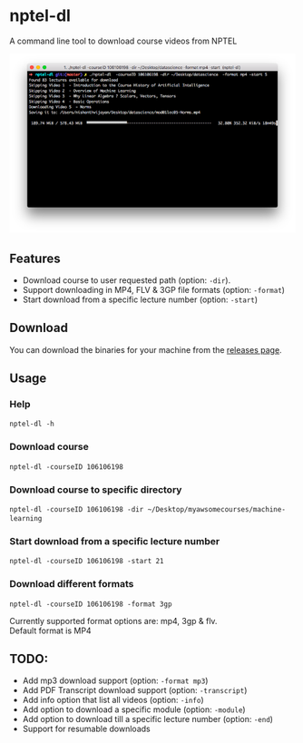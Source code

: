 # nptel-dl

A command line tool to download course videos from NPTEL

![In Action](screenshot.png)

## Features

- Download course to user requested path (option: `-dir`).
- Support downloading in MP4, FLV & 3GP file formats (option: `-format`)
- Start download from a specific lecture number (option: `-start`)

## Download

You can download the binaries for your machine from the [releases page](https://github.com/nishanthvijayan/nptel-dl/releases).

## Usage
### Help
```
nptel-dl -h
```
### Download course
```
nptel-dl -courseID 106106198
```

### Download course to specific directory
```
nptel-dl -courseID 106106198 -dir ~/Desktop/myawsomecourses/machine-learning
```


### Start download from a specific lecture number
```
nptel-dl -courseID 106106198 -start 21
```

### Download different formats
```
nptel-dl -courseID 106106198 -format 3gp
```
Currently supported format options are: mp4, 3gp & flv.  
Default format is MP4  


## TODO:
- Add mp3 download support (option: `-format mp3`)
- Add PDF Transcript download support (option: `-transcript`)
- Add info option that list all videos (option: `-info`)
- Add option to download a specific module (option: `-module`)
- Add option to download till a specific lecture number (option: `-end`)
- Support for resumable downloads
